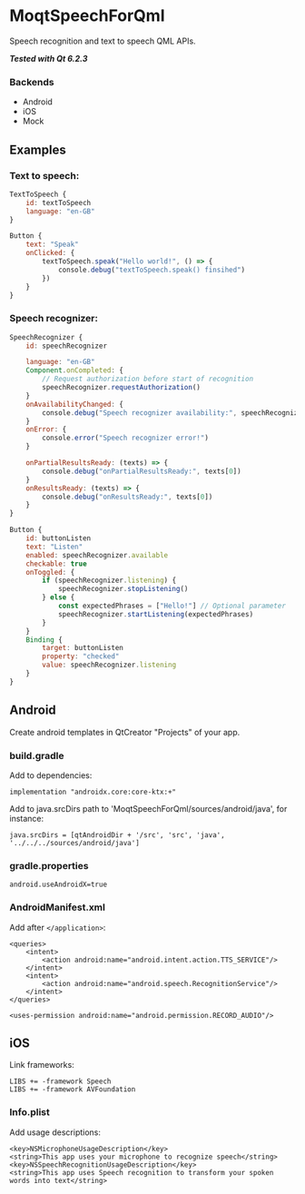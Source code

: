 # MoqtSpeechForQml
Speech recognition and text to speech QML APIs.

***Tested with Qt 6.2.3***

### Backends
- Android
- iOS
- Mock


## Examples

### Text to speech:
```qml
TextToSpeech {
    id: textToSpeech
    language: "en-GB"
}

Button {
    text: "Speak"
    onClicked: {
        textToSpeech.speak("Hello world!", () => {
            console.debug("textToSpeech.speak() finsihed")
        })
    }
}
```

### Speech recognizer:
```qml
SpeechRecognizer {
    id: speechRecognizer

    language: "en-GB"
    Component.onCompleted: {
        // Request authorization before start of recognition
        speechRecognizer.requestAuthorization()
    }
    onAvailabilityChanged: {
        console.debug("Speech recognizer availability:", speechRecognizer.available, speechRecognizer.availableOnDevice)
    }
    onError: {
        console.error("Speech recognizer error!")
    }

    onPartialResultsReady: (texts) => {
        console.debug("onPartialResultsReady:", texts[0])
    }
    onResultsReady: (texts) => {
        console.debug("onResultsReady:", texts[0])
    }
}

Button {
    id: buttonListen
    text: "Listen"
    enabled: speechRecognizer.available
    checkable: true
    onToggled: {
        if (speechRecognizer.listening) {
            speechRecognizer.stopListening()
        } else {
            const expectedPhrases = ["Hello!"] // Optional parameter
            speechRecognizer.startListening(expectedPhrases)
        }
    }
    Binding {
        target: buttonListen
        property: "checked"
        value: speechRecognizer.listening
    }
}
```



## Android
Create android templates in QtCreator "Projects" of your app.

### build.gradle
Add to dependencies:
```
implementation "androidx.core:core-ktx:+"
```

Add to java.srcDirs path to 'MoqtSpeechForQml/sources/android/java', for instance:
```
java.srcDirs = [qtAndroidDir + '/src', 'src', 'java', '../../../sources/android/java']
```


### gradle.properties
```
android.useAndroidX=true
```

### AndroidManifest.xml
Add after `</application>`:
```
<queries>
    <intent>
        <action android:name="android.intent.action.TTS_SERVICE"/>
    </intent>
    <intent>
        <action android:name="android.speech.RecognitionService"/>
    </intent>
</queries>

<uses-permission android:name="android.permission.RECORD_AUDIO"/>
```

## iOS
Link frameworks:
```
LIBS += -framework Speech
LIBS += -framework AVFoundation
```

### Info.plist
Add usage descriptions:
```
<key>NSMicrophoneUsageDescription</key>
<string>This app uses your microphone to recognize speech</string>
<key>NSSpeechRecognitionUsageDescription</key>
<string>This app uses Speech recognition to transform your spoken words into text</string>
```
